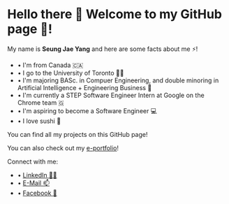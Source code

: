 # Hello there 👋 Welcome to my GitHub page 🚀!
My name is **Seung Jae Yang** and here are some facts about me ⚡!
* • I'm from Canada 🇨🇦
* • I go to the University of Toronto 👨‍🎓
* • I'm majoring BASc. in Compuer Engineering, and double minoring in Artificial Intelligence + Engineering Business 🔧
* • I'm currently a STEP Software Engineer Intern at Google on the Chrome team 🇬
* • I'm aspiring to become a Software Engineer 💻
* • I love sushi 🍣

You can find all my projects on this GitHub page!

You can also check out my [e-portfolio](https://seungjae02.github.io/seungjae/)!

Connect with me:
* • [LinkedIn 🧑‍💼](https://www.linkedin.com/in/sj-yang/)
* • [E-Mail 📫](mailto:seungjae.yang@mail.utoronto.ca)
* • [Facebook 💬](https://www.facebook.com/jay.yang.752861/)

